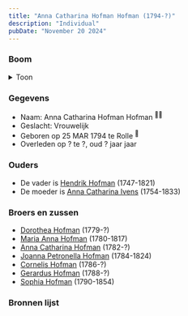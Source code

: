```yaml
---
title: "Anna Catharina Hofman Hofman (1794-?)"
description: "Individual"
pubDate: "November 20 2024"
---
```


### Boom
<details><summary>Toon</summary>

![test](https://www.plantuml.com/plantuml/svg/bP9BJm913CVlyoaQFQW74c31HK9ukXinqHZmJcPtAumxExEP3XfY-EwMXq9CVDsQjl_srqUVl7H-MMX1kJAbTBA0HARvtDcboKPMMmVUIKCSGkF5GcK8gNAfnfsDHUbNK62HeAETYpmwj7vLeZYgccf916y208RMPUWU5ohD3H9rEeLKfjk5GAo5E8E7RIiIEyN93PhCgHnkx5CXpGb8Wd6rMcs60ATH43VZ8LTzUrAeipLqsebCLhF4Ug-ntONn_IFKmaO8vxLMlGOL21iNNCbuD8e8ZtIKBxMUIPFDKcU94ijeNE0Afj43RCL7ilK7tC0O2IFf5z8fjiOlQEY0s6B4U1W5KV03Ob23sy4zKpOR_oAhXn17GqOB0fXwMvQShfxp0rkd_OfPfinyaro5wsZ4JSBM5YzcF1xfLAlvmgzGQ_lAY6kntsobiiyG-paEZhsI7PlGPIY-MSNkN5-lTXd2vxb_Nqsz2NU32LDVDM1YjVx3LdhGstnHdv-6l_eT)
</details>

### Gegevens
- Naam: Anna Catharina Hofman Hofman <sup><a href="../s00083/" style="text-decoration:none" title="Doopinschrijving Anna Catharina Hofman 25-03-1794">:link:</a><a href="../s00083/" style="text-decoration:none" title="Doopinschrijving Anna Catharina Hofman 25-03-1794">:link:</a></sup>
- Geslacht: Vrouwelijk
- Geboren op 25 MAR 1794 te Rolle <sup><a href="../s00083/" style="text-decoration:none" title="Doopinschrijving Anna Catharina Hofman 25-03-1794">:link:</a></sup>
- Overleden op ? te ?, oud ? jaar jaar 

### Ouders
- De vader is [Hendrik Hofman](../i00057/) (1747-1821)
- De moeder is [Anna Catharina Ivens](../i00058/) (1754-1833)

### Broers en zussen
- [Dorothea Hofman](../i00059/) (1779-?)
- [Maria Anna Hofman](../i00060/) (1780-1817)
- [Anna Catharina Hofman](../i00061/) (1782-?)
- [Joanna Petronella Hofman](../i00063/) (1784-1824)
- [Cornelis Hofman](../i00064/) (1786-?)
- [Gerardus Hofman](../i00065/) (1788-?)
- [Sophia Hofman](../i00066/) (1790-1854)

### Bronnen lijst